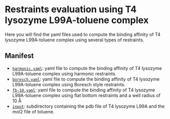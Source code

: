 # Restraints evaluation using  T4 lysozyme L99A-toluene complex

Here you will find the yaml files used to compute the binding affinity of T4 lysozyme L99A-toluene complex using several types of restraints.

## Manifest

- [`harmonic.yaml`](harmonic.yaml): yaml file to compute the binding affinity of T4 lysozyme L99A-toluene complex using harmonic restraints.
- [`boresch.yaml`](boresch.yaml): yaml file to compute the binding affinity of T4 lysozyme L99A-toluene complex using Boresch style restraints.
- [`fb-10.yaml`]( fb-10.yaml): yaml file to compute the binding affinity of T4 lysozyme L99A-toluene complex using flat bottom restraints and a well radius of 10 Å
- [`input`](input): subdirectory containing the pdb file of T4 lysozyme L99A and the mol2 file of toluene.

